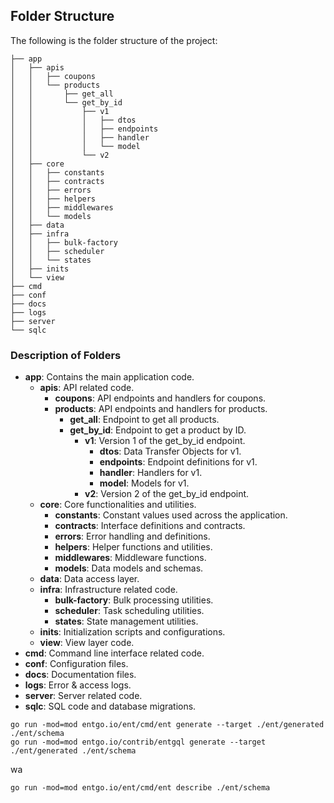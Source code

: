 
## Folder Structure

The following is the folder structure of the project:

```
├── app
│   ├── apis
│   │   ├── coupons
│   │   └── products
│   │       ├── get_all
│   │       └── get_by_id
│   │           ├── v1
│   │           │   ├── dtos
│   │           │   ├── endpoints
│   │           │   ├── handler
│   │           │   └── model
│   │           └── v2
│   ├── core
│   │   ├── constants
│   │   ├── contracts
│   │   ├── errors
│   │   ├── helpers
│   │   ├── middlewares
│   │   └── models
│   ├── data
│   ├── infra
│   │   ├── bulk-factory
│   │   ├── scheduler
│   │   └── states
│   ├── inits
│   └── view
├── cmd
├── conf
├── docs
├── logs
├── server
└── sqlc
```

### Description of Folders

- **app**: Contains the main application code.
    - **apis**: API related code.
        - **coupons**: API endpoints and handlers for coupons.
        - **products**: API endpoints and handlers for products.
            - **get_all**: Endpoint to get all products.
            - **get_by_id**: Endpoint to get a product by ID.
                - **v1**: Version 1 of the get_by_id endpoint.
                    - **dtos**: Data Transfer Objects for v1.
                    - **endpoints**: Endpoint definitions for v1.
                    - **handler**: Handlers for v1.
                    - **model**: Models for v1.
                - **v2**: Version 2 of the get_by_id endpoint.
    - **core**: Core functionalities and utilities.
        - **constants**: Constant values used across the application.
        - **contracts**: Interface definitions and contracts.
        - **errors**: Error handling and definitions.
        - **helpers**: Helper functions and utilities.
        - **middlewares**: Middleware functions.
        - **models**: Data models and schemas.
    - **data**: Data access layer.
    - **infra**: Infrastructure related code.
        - **bulk-factory**: Bulk processing utilities.
        - **scheduler**: Task scheduling utilities.
        - **states**: State management utilities.
    - **inits**: Initialization scripts and configurations.
    - **view**: View layer code.
- **cmd**: Command line interface related code.
- **conf**: Configuration files.
- **docs**: Documentation files.
- **logs**: Error & access logs.
- **server**: Server related code.
- **sqlc**: SQL code and database migrations.


```
go run -mod=mod entgo.io/ent/cmd/ent generate --target ./ent/generated ./ent/schema
go run -mod=mod entgo.io/contrib/entgql generate --target ./ent/generated ./ent/schema
```
wa
```
go run -mod=mod entgo.io/ent/cmd/ent describe ./ent/schema
```